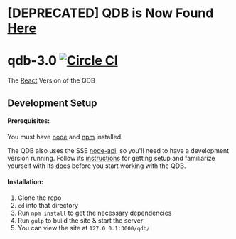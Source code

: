 # [DEPRECATED] QDB is Now Found [Here](https://github.com/rit-sse/OneRepoToRuleThemAll)

# qdb-3.0  [![Circle CI](https://circleci.com/gh/rit-sse/qdb-3.0/tree/master.svg?style=svg)](https://circleci.com/gh/rit-sse/qdb-3.0/tree/master)
The [React](http://facebook.github.io/react/) Version of the QDB

## Development Setup

#### Prerequisites:
You must have [node](https://nodejs.org/en/download/) and [npm](https://www.npmjs.com/) installed.

The QDB also uses the SSE [node-api](https://github.com/rit-sse/node-api), so you'll need to have a development version running. Follow its [instructions](https://github.com/rit-sse/node-api/blob/master/README.md) for getting setup and familiarize yourself with its [docs](http://docs.sse.apiary.io/) before you start working with the QDB.

#### Installation:

1. Clone the repo
2. `cd` into that directory
3. Run `npm install` to get the necessary dependencies
4. Run `gulp` to build the site & start the server
5. You can view the site at `127.0.0.1:3000/qdb/`
